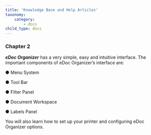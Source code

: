 ```yaml
---
title: 'Knowledge Base and Help Articles'
taxonomy:
    category:
        - docs
child_type: docs
---
```


### Chapter 2

_**eDoc Organizer**_ has a very simple, easy and intuitive interface. The important components of eDoc Organizer’s interface are:

● Menu System

● Tool Bar

● Filter Panel

● Document Workspace

● Labels Panel

You will also learn how to set up your printer and configuring eDoc Organizer options.